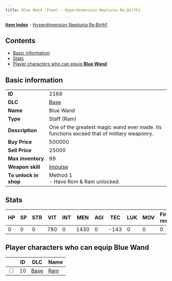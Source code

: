 ```yaml
---
title: Blue Wand (Item) - Hyperdimension Neptunia Re;Birth1
---
```


[**Item Index**](/neptunia/rb1/item/index.html) - [Hyperdimension Neptunia Re;Birth1](/neptunia/rb1)

## Contents

- [Basic information](#basic-information)
- [Stats](#stats)
- [Player characters who can equip **Blue Wand**](#player-characters-who-can-equip-blue-wand)

## Basic information

|   |   |
| -- | -- |
| **ID** | 2169 |
| **DLC** | [Base](/neptunia/rb1/dlc/1-base.html) |
| **Name** | Blue Wand |
| **Type** | Staff (Ram) |
| **Description** | One of the greatest magic wand ever made. Its functions exceed that of military weaponry. |
| **Buy Price** | 500000 |
| **Sell Price** | 25000 |
| **Max inventory** | 99 |
| **Weapon skill** | [Impulse](/neptunia/rb1/skill/1-1802-impulse.html) |
| **To unlock in shop** | Method 1<br />- Have Rom & Ram unlocked. |


## Stats

| HP | SP | STR | VIT | INT | MEN | AGI | TEC | LUK | MOV | Fire res. | Ice res. | Wind res. | Lightning res. |
| -- | -- | --- | --- | --- | --- | --- | --- | --- | --- | --------- | -------- | --------- | -------------- |
| 0 | 0 | 0 | 780 | 0 | 1430 | 0 | -143 | 0 | 0 | 0 | 0 | 0 | 0 |


## Player characters who can equip **Blue Wand**

|    | ID | DLC | Name |
| -- | -- | --- | ---- |
| <input type="checkbox" id="rb1-player-1-10" class="trackbox" /> | 10 | [Base](/neptunia/rb1/dlc/1-base.html) | [Ram](/neptunia/rb1/player/1-10-ram.html) |
